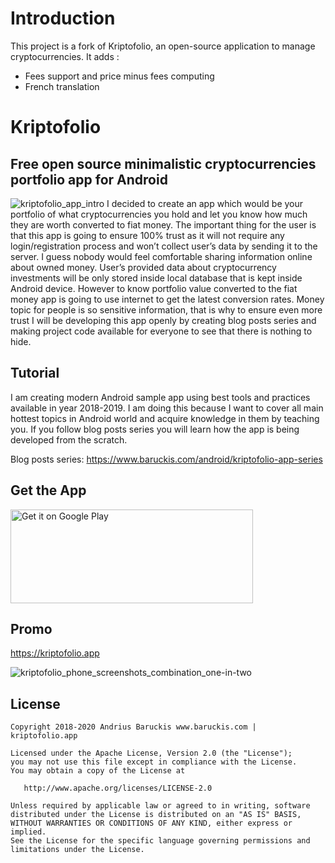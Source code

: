 # Introduction
This project is a fork of Kriptofolio, an open-source application to manage cryptocurrencies.
It adds :
- Fees support and price minus fees computing
- French translation

# Kriptofolio 
## Free open source minimalistic cryptocurrencies portfolio app for Android

![kriptofolio_app_intro](https://user-images.githubusercontent.com/2387056/54198816-16ec9300-44d0-11e9-843a-99d2f5287eab.png)
I decided to create an app which would be your portfolio of what cryptocurrencies you hold and let you know how much they are worth converted to fiat money.
The important thing for the user is that this app is going to ensure 100% trust as it will not require any login/registration process and won’t collect user’s data by sending it to the server. I guess nobody would feel comfortable sharing information online about owned money. User’s provided data about cryptocurrency investments will be only stored inside local database that is kept inside Android device. However to know portfolio value converted to the fiat money app is going to use internet to get the latest conversion rates. Money topic for people is so sensitive information, that is why to ensure even more trust I will be developing this app openly by creating blog posts series and making project code available for everyone to see that there is nothing to hide.


## Tutorial
I am creating modern Android sample app using best tools and practices available in year 2018-2019. I am doing this because I want to cover all main hottest topics in Android world and acquire knowledge in them by teaching you. If you follow blog posts series you will learn how the app is being developed from the scratch.

Blog posts series: https://www.baruckis.com/android/kriptofolio-app-series


## Get the App
<a href="https://play.google.com/store/apps/details?id=com.baruckis.kriptofolio&amp;pcampaignid=MKT-Other-global-all-co-prtnr-py-PartBadge-Mar2515-1" target="_blank" rel="noopener noreferrer"><img class="aligncenter" src="https://play.google.com/intl/en_us/badges/images/generic/en_badge_web_generic.png" alt="Get it on Google Play" width="388" height="150"></a>


## Promo
https://kriptofolio.app

![kriptofolio_phone_screenshots_combination_one-in-two](https://user-images.githubusercontent.com/2387056/66703930-3bd40d80-ed20-11e9-8603-a2379c1e6551.jpg)


## License

    Copyright 2018-2020 Andrius Baruckis www.baruckis.com | kriptofolio.app

    Licensed under the Apache License, Version 2.0 (the "License");
    you may not use this file except in compliance with the License.
    You may obtain a copy of the License at

       http://www.apache.org/licenses/LICENSE-2.0

    Unless required by applicable law or agreed to in writing, software
    distributed under the License is distributed on an "AS IS" BASIS,
    WITHOUT WARRANTIES OR CONDITIONS OF ANY KIND, either express or implied.
    See the License for the specific language governing permissions and
    limitations under the License.
